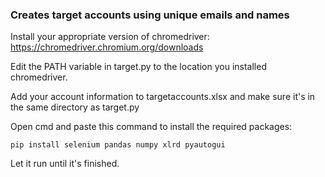 ### Creates target accounts using unique emails and names

Install your appropriate version of chromedriver: https://chromedriver.chromium.org/downloads

Edit the PATH variable in target.py to the location you installed chromedriver.

Add your account information to targetaccounts.xlsx and make sure it's in the same directory as target.py

Open cmd and paste this command to install the required packages: 

```pip install selenium pandas numpy xlrd pyautogui```

Let it run until it's finished.
